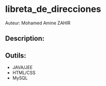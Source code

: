 # libreta_de_direcciones

Auteur: Mohamed Amine ZAHIR

Description: 
------------

Outils:
-------
 * JAVA/JEE
 * HTML/CSS
 * MySQL